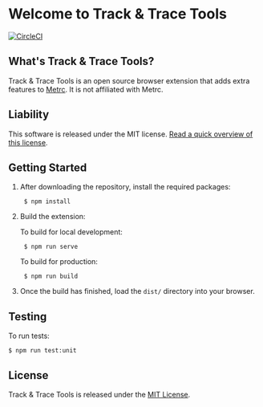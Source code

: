 # Welcome to Track & Trace Tools

[![CircleCI](https://dl.circleci.com/status-badge/img/gh/msfrisbie/track-trace-tools/tree/master.svg?style=svg)](https://dl.circleci.com/status-badge/redirect/gh/msfrisbie/track-trace-tools/tree/master)

## What's Track & Trace Tools?

Track & Trace Tools is an open source browser extension that adds extra features to [Metrc](https://www.metrc.com). It is not affiliated with Metrc.

## Liability

This software is released under the MIT license. [Read a quick overview of this license](https://choosealicense.com/licenses/mit/).

## Getting Started

1. After downloading the repository, install the required packages:

        $ npm install

2. Build the extension:

    To build for local development:

        $ npm run serve

    To build for production:

        $ npm run build

3. Once the build has finished, load the `dist/` directory into your browser.

## Testing

To run tests:

    $ npm run test:unit

## License

Track & Trace Tools is released under the [MIT License](https://opensource.org/licenses/MIT).

